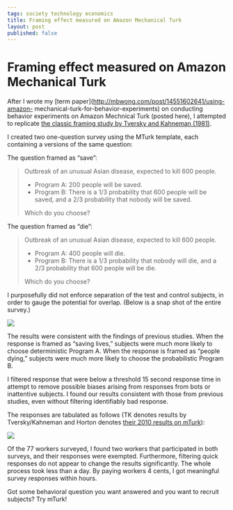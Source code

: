 ```yaml
--- 
tags: society technology economics
title: Framing effect measured on Amazon Mechanical Turk
layout: post
published: false
---
```

# Framing effect measured on Amazon Mechanical Turk

After I wrote my [term paper](http://mbwong.com/post/14551602641/using-amazon-
mechanical-turk-for-behavior-experiments) on conducting behavior experiments
on Amazon Mechnical Turk (posted here), I attempted to replicate [the classic
framing study by Tversky and Kahneman
(1981)][tk]. 

[tk]: http://en.wikipedia.org/wiki/Framing_effect_(psychology)

I created two one-question survey using the MTurk template, each containing a
versions of the same question:

The question framed as “save”:

> Outbreak of an unusual Asian disease, expected to kill 600 people.
>
> * Program A: 200 people will be saved.
> * Program B: There is a 1/3 probability that 600 people will be saved, and a 2/3 probability that nobody will be saved.
>
> Which do you choose?

The question framed as “die”:

> Outbreak of an unusual Asian disease, expected to kill 600 people.
>
> * Program A: 400 people will die.
> * Program B: There is a 1/3 probability that nobody will die, and a 2/3 probability that 600 people will be die.
>
> Which do you choose?

I purposefully did not enforce separation of the test and control subjects, in
order to gauge the potential for overlap. (Below is a snap shot of the entire survey.)

![](http://media.tumblr.com/tumblr_lwjd39nBVB1r3oiuq.png)

The results were consistent with the findings of previous studies. When the
response is framed as “saving lives,” subjects were much more likely to choose
deterministic Program A. When the response is framed as “people dying,”
subjects were much more likely to choose the probabilistic Program B.

I filtered response that were below a threshold 15 second response time in
attempt to remove possible biases arising from responses from bots or
inattentive subjects. I found our results consistent with those from previous
studies, even without filtering identifiably bad response.

The responses are tabulated as follows (TK denotes results by Tversky/Kahneman
and Horton denotes [their 2010 results on
mTurk][nber]):

[nber]: http://www.nber.org/papers/w15961

![](http://media.tumblr.com/tumblr_lwjcwoWqnW1r3oiuq.png)

Of the 77 workers surveyed, I found two workers that participated in both
surveys, and their responses were exempted. Furthermore, filtering quick
responses do not appear to change the results significantly. The whole process 
took less than a day. By paying workers 4 cents, I got
meaningful survey responses within hours.

Got some behavioral question you want answered and you want to recruit
subjects? Try mTurk!

